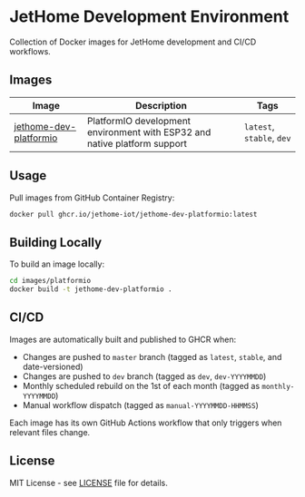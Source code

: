# JetHome Development Environment

Collection of Docker images for JetHome development and CI/CD workflows.

## Images

| Image | Description | Tags |
|-------|-------------|------|
| [jethome-dev-platformio](./images/platformio/) | PlatformIO development environment with ESP32 and native platform support | `latest`, `stable`, `dev` |

## Usage

Pull images from GitHub Container Registry:

```bash
docker pull ghcr.io/jethome-iot/jethome-dev-platformio:latest
```

## Building Locally

To build an image locally:

```bash
cd images/platformio
docker build -t jethome-dev-platformio .
```

## CI/CD

Images are automatically built and published to GHCR when:
- Changes are pushed to `master` branch (tagged as `latest`, `stable`, and date-versioned)
- Changes are pushed to `dev` branch (tagged as `dev`, `dev-YYYYMMDD`)
- Monthly scheduled rebuild on the 1st of each month (tagged as `monthly-YYYYMMDD`)
- Manual workflow dispatch (tagged as `manual-YYYYMMDD-HHMMSS`)

Each image has its own GitHub Actions workflow that only triggers when relevant files change.

## License

MIT License - see [LICENSE](LICENSE) file for details.